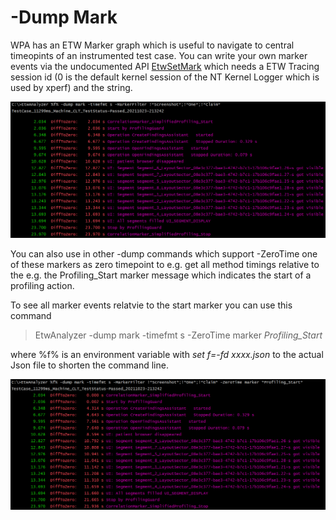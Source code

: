# -Dump Mark

WPA has an ETW Marker graph which is useful to navigate to central timeopints of an instrumented test case.
You can write your own marker events via the undocumented API [EtwSetMark](https://web.archive.org/web/20170921050719/http://geekswithblogs.net/akraus1/archive/2015/09/26/167117.aspx)
which needs a ETW Tracing session id (0 is the default kernel session of the NT Kernel Logger which is used by xperf) and the string.

![](Images/DumpMark.png "Dump Mark")

You can also use in other -dump commands which support -ZeroTime one of these markers as zero timepoint to e.g. get all
method timings relative to the e.g. the Profiling_Start marker message which indicates the start of a profiling action.

To see all marker events relatvie to the start marker you can use this command

> EtwAnalyzer -dump mark -timefmt s -ZeroTime marker *Profiling_Start*

where %f% is an environment variable with *set f=-fd xxxx.json* to the actual Json file to shorten the command line.

![](Images/DumpMark_ZeroTime.png "Dump Mark ZeroTime")


